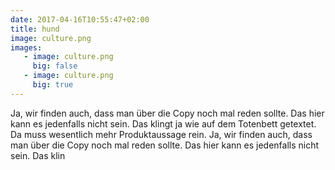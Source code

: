 ```yaml
---
date: 2017-04-16T10:55:47+02:00
title: hund
image: culture.png
images: 
   - image: culture.png
     big: false
   - image: culture.png
     big: true
---
```


Ja, wir finden auch, dass man über die Copy noch mal reden sollte. Das hier kann es jedenfalls nicht sein. Das klingt ja wie auf dem Totenbett getextet. Da muss wesentlich mehr Produktaussage rein. Ja, wir finden auch, dass man über die Copy noch mal reden sollte. Das hier kann es jedenfalls nicht sein. Das klin